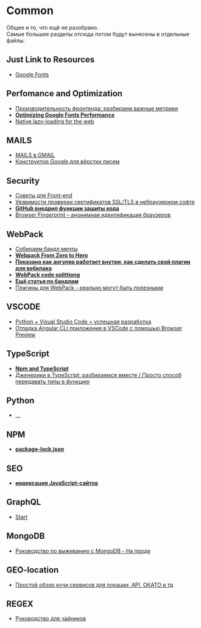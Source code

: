 # Common
Общее и то, что ещё не разобрано.  
Самые большие разделы отсюда потом будут вынесены в отдельные файлы.

## Just Link to Resources
- [Google Fonts](https://fonts.google.com/)


## Perfomance and Optimization  
- [Производительность фронтенда: разбираем важные метрики](https://habr.com/ru/company/mailru/blog/454920/)
- [**Optimizing Google Fonts Performance**](https://www.smashingmagazine.com/2019/06/optimizing-google-fonts-performance/)
- [Native lazy-loading for the web](https://web.dev/native-lazy-loading)


## MAILS  
- [MAILS в GMAIL](https://developers.google.com/gmail/design/css) 
- [Конструктор Google для вёрстки писем](https://designmodo.com/amp-emails/)

## Security  
- [Советы для Front-end](https://habr.com/ru/post/445932/)
- [Уязвимости проверки сертификатов SSL/TLS в небраузерном софте](https://habr.com/ru/post/454856/)
- [**GitHub внедрил функции защиты кода**](https://infostart.ru/journal/news/tekhnologii/github-vnedril-novye-funktsii-zashchity-koda-razrabotchikov_1069880/)
- [Browser Fingerprint – анонимная идентификация браузеров](https://habr.com/ru/company/oleg-bunin/blog/321294/)


## WebPack  
- [Собираем бандл мечты](https://habr.com/ru/company/oleg-bunin/blog/433324/)
- [**Webpack From Zero to Hero**](https://tech.olx.com/webpack-from-zero-to-hero-cf1b77b852c9)
- [**Показано как ангуляр работает внутри, как сделать свой плагин для вебкпака**](https://blog.angularindepth.com/having-fun-with-angular-and-typescript-transformers-2c2296845c56)
- [**WebPack code splittiong**](https://ultimatecourses.com/blog/lazy-loading-angular-code-splitting-webpack)
- [**Ещё статья по бандлам**](https://medium.com/@adamrackis/vendor-and-code-splitting-in-webpack-2-6376358f1923)
- [Плагины для WebPack - реально могут быть полезными](https://habr.com/ru/company/constanta/blog/461105/)


## VSCODE  
- [Python + Visual Studio Code = успешная разработка](https://proglib.io/p/python-vscode/)
- [Отладка Angular CLI приложения в VSCode с помощью Browser Preview](https://habr.com/ru/company/iponweb/blog/443574/)


## TypeScript
- [**Npm and TypeScript**](https://medium.com/@freek_mencke/how-to-write-node-js-applications-in-typescript-a54af696f66)
- [Дженерики в TypeScript: разбираемся вместе / Просто способ передавать типы в функцию](https://habr.com/ru/post/455473/)



## Python 
- __


## NPM
- [**package-lock.json**](https://hackernoon.com/do-i-really-need-package-lock-json-file-321ce29e7d2c)


## SEO
- [**индексация JavaScript-сайтов**](https://vc.ru/seo/69857-seo-test-indeksaciya-javascript-saytov)


## GraphQL  
- [Start](https://levelup.gitconnected.com/getting-started-with-graphql-its-pretty-easy-3ea803426298)


## MongoDB
- [Руководство по выживанию с MongoDB - На проде](https://habr.com/ru/company/oleg-bunin/blog/454748/)

## GEO-location
- [Простой обзор кучи сервисов для локации, API, ОКАТО и тд](https://habr.com/ru/post/462011/)

## REGEX
- [Руководство для чайников](https://github.com/ziishaned/learn-regex/blob/master/translations/README-ru.md)